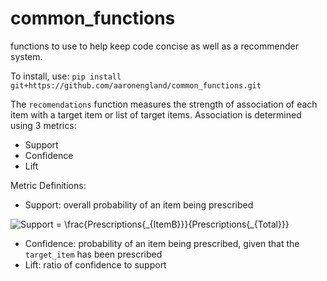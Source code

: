 # common_functions
functions to use to help keep code concise as well as a recommender system.

To install, use: ```pip install git+https://github.com/aaronengland/common_functions.git```

The ```recomendations``` function measures the strength of association of each item with a target item or list of target items. Association is determined using 3 metrics:
- Support
- Confidence
- Lift

Metric Definitions:
- Support: overall probability of an item being prescribed

<img src="https://latex.codecogs.com/gif.latex?Support&space;=&space;\frac{Prescriptions{_{ItemB}}}{Prescriptions{_{Total}}}" title="Support = \frac{Prescriptions{_{ItemB}}}{Prescriptions{_{Total}}}" />


- Confidence: probability of an item being prescribed, given that the ```target_item``` has been prescribed
- Lift: ratio of confidence to support
